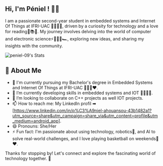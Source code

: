 ## Hi, I'm Péniel ! 👋🏼

I am a passionate second-year student in embedded systems and Internet Of Things at IFRI-UAC 👩🏽‍🔧🤍, driven by a curiosity for technology and a love for reading🤍📚📖. My journey involves delving into the world of computer and electronic science⚡👩🏽‍💻🏎, exploring new ideas, and sharing my insights with the community.

![peniel-09's Stats](https://github-readme-stats.vercel.app/api?peniel-09=<peniel-09>&theme=vue-dark&show_icons=true&hide_border=true&count_private=true)

## 🚀 About Me

- 🔭 I'm currently pursuing my Bachelor's degree in Embedded Systems and Internet Of Things at IFRI-UAC 👩🏽‍🎓❤️.
- 🌱 I’m currently developing skills in embedded systems and IOT 👩🏽‍🔧🤍.
- 👯 I’m looking to collaborate on C++ projects as well IOT projects.
- 📫 How to reach me: My LinkedIn profil ➡ [https://www.linkedin.com/in/p%C3%A9niel-ahouansou-43b1482a1?utm_source=share&utm_campaign=share_via&utm_content=profile&utm_medium=android_app].
- 😄 Pronouns: She/Her 
- ⚡ Fun fact: I'm passionate about using technology, robotics🤖, and AI to solve real-world challenges, and I love playing basketball on weekends🏀❤️.
  

Thanks for stopping by! Let's connect and explore the fascinating world of technology together. 🚀


